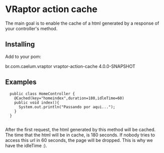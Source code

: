 # VRaptor action cache

The main goal is to enable the cache of a html generated by a response of your controller's method. 

## Installing

Add to your pom:

<dependency>
	<groupId>br.com.caelum.vraptor</groupId>
	<artifactId>vraptor-action-cache</artifactId>
	<version>4.0.0-SNAPSHOT</version>
</dependency>

## Examples

```
  public class HomeController {
    @Cached(key="homeindex",duration=180,idleTime=60)
    public void index(){
      System.out.println("Passando por aqui...");
    }
  }
  
```

After the first request, the html generated by this method will be cached. The time that the
html will be in cache, is 180 seconds. If nobody tries to access this url in 60 seconds, the page will
be dropped. This is why we have the idleTime :).